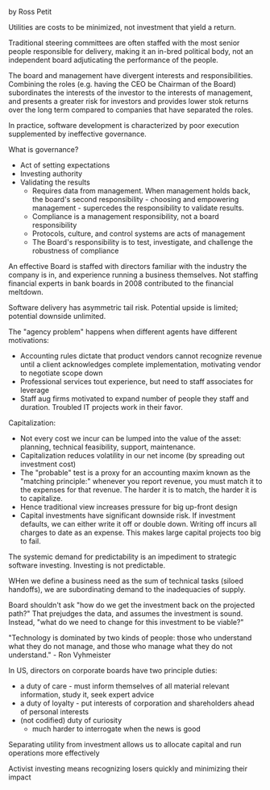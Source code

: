 by Ross Petit

Utilities are costs to be minimized, not investment that yield a return.

Traditional steering committees are often staffed with the most senior people responsible for delivery, making
it an in-bred political body, not an independent board adjuticating the performance of the people. 

The board and management have divergent interests and responsibilities. Combining the roles (e.g. having the CEO
be Chairman of the Board) subordinates the interests of the investor to the interests of management, and presents
a greater risk for investors and provides lower stok returns over the long term compared to companies that have
separated the roles.

In practice, software development is characterized by poor execution supplemented by ineffective governance.

What is governance?
* Act of setting expectations
* Investing authority
* Validating the results
    * Requires data from management. When management holds back, the board's second responsibility - choosing and
      empowering management - supercedes the responsibility to validate results.
    * Compliance is a management responsibility, not a board responsibility
    * Protocols, culture, and control systems are acts of management
    * The Board's responsibility is to test, investigate, and challenge the robustness of compliance
    
An effective Board is staffed with directors familiar with the industry the company is in, and experience running
a business themselves. Not staffing financial experts in bank boards in 2008 contributed to the financial meltdown.

Software delivery has asymmetric tail risk. Potential upside is limited; potential downside unlimited.

The "agency problem" happens when different agents have different motivations:
* Accounting rules dictate that product vendors cannot recognize revenue until a client acknowledges complete 
  implementation, motivating vendor to negotiate scope down
* Professional services tout experience, but need to staff associates for leverage
* Staff aug firms motivated to expand number of people they staff and duration. Troubled IT projects work in their favor.

Capitalization: 
* Not every cost we incur can be lumped into the value of the asset: planning, technical feasibility, support,
  maintenance. 
* Capitalization reduces volatility in our net income (by spreading out investment cost)
* The "probable" test is a proxy for an accounting maxim known as the "matching principle:" whenever you report revenue,
  you must match it to the expenses for that revenue. The harder it is to match, the harder it is to capitalize.
* Hence traditional view increases pressure for big up-front design
* Capital investments have significant downside risk. If investment defaults, we can either write it off or double
  down. Writing off incurs all charges to date as an expense. This makes large capital projects too big to fail.
  
The systemic demand for predictability is an impediment to strategic software investing. Investing is not predictable.

WHen we define a business need as the sum of technical tasks (siloed handoffs), we are subordinating demand to the
inadequacies of supply.

Board shouldn't ask "how do we get the investment back on the projected path?" That prejudges the data, and assumes the
investment is sound. Instead, "what do we need to change for this investment to be viable?"

"Technology is dominated by two kinds of people: those who understand what they do not manage, and those who manage
what they do not understand." - Ron Vyhmeister

In US, directors on corporate boards have two principle duties:
* a duty of care - must inform themselves of all material relevant information, study it, seek expert advice
* a duty of loyalty - put interests of corporation and shareholders ahead of personal interests
* (not codified) duty of curiosity
    * much harder to interrogate when the news is good
    
    
Separating utility from investment allows us to allocate capital and run operations more effectively

Activist investing means recognizing losers quickly and minimizing their impact
